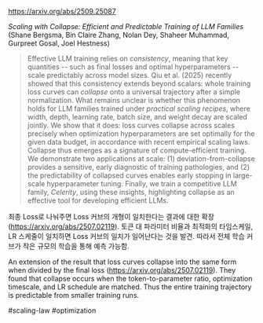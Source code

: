 https://arxiv.org/abs/2509.25087

*Scaling with Collapse: Efficient and Predictable Training of LLM Families* (Shane Bergsma, Bin Claire Zhang, Nolan Dey, Shaheer Muhammad, Gurpreet Gosal, Joel Hestness)

> Effective LLM training relies on *consistency*, meaning that key quantities -- such as final losses and optimal hyperparameters -- scale predictably across model sizes. Qiu et al. (2025) recently showed that this consistency extends beyond scalars: whole training loss curves can *collapse* onto a universal trajectory after a simple normalization. What remains unclear is whether this phenomenon holds for LLM families trained under *practical scaling recipes*, where width, depth, learning rate, batch size, and weight decay are scaled jointly. We show that it does: loss curves collapse across scales precisely when optimization hyperparameters are set optimally for the given data budget, in accordance with recent empirical scaling laws. Collapse thus emerges as a signature of compute-efficient training. We demonstrate two applications at scale: (1) deviation-from-collapse provides a sensitive, early diagnostic of training pathologies, and (2) the predictability of collapsed curves enables early stopping in large-scale hyperparameter tuning. Finally, we train a competitive LLM family, *Celerity*, using these insights, highlighting collapse as an effective tool for developing efficient LLMs.

최종 Loss로 나눠주면 Loss 커브의 개형이 일치한다는 결과에 대한 확장 (https://arxiv.org/abs/2507.02119). 토큰 대 파라미터 비율과 최적화의 타임스케일, LR 스케줄이 일치하면 Loss 커브의 일치가 일어난다는 것을 발견. 따라서 전체 학습 커브가 작은 규모의 학습을 통해 예측 가능함. 

An extension of the result that loss curves collapse into the same form when divided by the final loss (https://arxiv.org/abs/2507.02119). They found that collapse occurs when the token-to-parameter ratio, optimization timescale, and LR schedule are matched. Thus the entire training trajectory is predictable from smaller training runs.

#scaling-law #optimization 